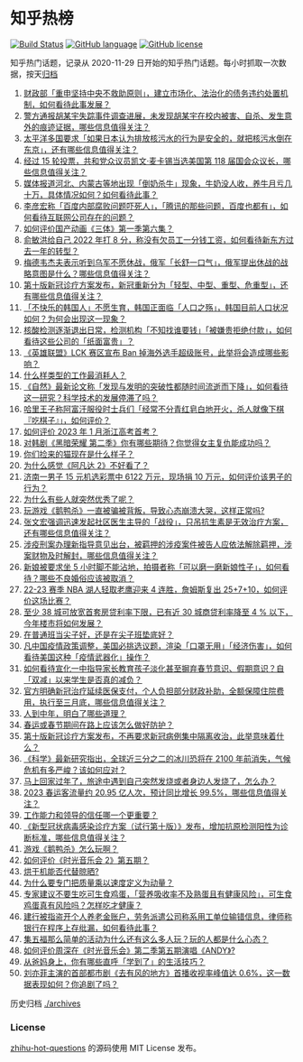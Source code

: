 # 知乎热榜
[![Build Status](https://github.com/ToWeLong/zhihu-hot-questions/workflows/CI/badge.svg)](https://github.com/ToWeLong/zhihu-hot-questions/actions)
[![GitHub language](https://img.shields.io/badge/language-golang-orange.svg)](https://golang.org/)
[![GitHub license](https://img.shields.io/github/license/ToWeLong/zhihu-hot-questions)](https://github.com/ToWeLong/zhihu-hot-questions/blob/main/LICENSE)

知乎热门话题，记录从 2020-11-29 日开始的知乎热门话题。每小时抓取一次数据，按天[归档](./archives)

<!-- BEGIN -->

1. [财政部「重申坚持中央不救助原则」，建立市场化、法治化的债务违约处置机制，如何看待此事发展？](https://www.zhihu.com/question/577121526)
1. [警方通报胡某宇失踪事件调查进展，未发现胡某宇在校内被害、自杀、发生意外的痕迹证据，哪些信息值得关注？](https://www.zhihu.com/question/577294926)
1. [太平洋多国要求「如果日本认为排放核污水的行为是安全的，就把核污水倒在东京」，还有哪些信息值得关注？](https://www.zhihu.com/question/577135453)
1. [经过 15 轮投票，共和党众议员凯文·麦卡锡当选美国第 118 届国会众议长，哪些信息值得关注？](https://www.zhihu.com/question/577284972)
1. [媒体报道河北、内蒙古等地出现「倒奶杀牛」现象，牛奶没人收，养牛月亏几十万，具体情况如何？如何看待此事？](https://www.zhihu.com/question/577289840)
1. [李彦宏称「百度内部腐败问题吓死人」，「腾讯的那些问题，百度也都有」，如何看待互联网公司存在的问题？](https://www.zhihu.com/question/577121002)
1. [如何评价国产动画《三体》第一季第六集？](https://www.zhihu.com/question/572962145)
1. [俞敏洪给自己 2022 年打 8 分，称没有欠员工一分钱工资，如何看待新东方过去一年的转型？](https://www.zhihu.com/question/576660160)
1. [梅德韦杰夫表示听到乌军不愿休战，俄军「长舒一口气」，俄军提出休战的战略意图是什么？哪些信息值得关注？](https://www.zhihu.com/question/577286552)
1. [第十版新冠诊疗方案发布，新冠重新分为「轻型、中型、重型、危重型」，还有哪些信息值得关注？](https://www.zhihu.com/question/577136965)
1. [「不快乐的韩国人」不愿生育，韩国正面临「人口之殇」，韩国目前人口状况如何？为何会出现这一现象？](https://www.zhihu.com/question/577092466)
1. [核酸检测逐渐退出日常，检测机构「不知找谁要钱」「被嫌贵拒绝付款」，如何看待这些公司的「纸面富贵」？](https://www.zhihu.com/question/576893000)
1. [《英雄联盟》LCK 赛区宣布 Ban 掉海外选手超级账号，此举将会造成哪些影响？](https://www.zhihu.com/question/577129158)
1. [什么样类型的工作最消耗人？](https://www.zhihu.com/question/519831827)
1. [《自然》最新论文称「发现与发明的突破性都随时间流逝而下降」，如何看待这一研究？科学技术的发展停滞了吗？](https://www.zhihu.com/question/576918248)
1. [哈里王子称阿富汗服役时士兵们「经常不分青红皂白地开火，杀人就像下棋『吃棋子』」，如何评价？](https://www.zhihu.com/question/577142090)
1. [如何评价 2023 年 1 月浙江高考首考？](https://www.zhihu.com/question/576893964)
1. [对韩剧《黑暗荣耀 第二季》你有哪些期待？你觉得女主复仇能成功吗？](https://www.zhihu.com/question/576479570)
1. [你们捡来的猫现在是什么样子？](https://www.zhihu.com/question/294979407)
1. [为什么感觉《阿凡达 2》不好看了？](https://www.zhihu.com/question/572832702)
1. [济南一男子 15 元机选彩票中 6122 万元，现场捐 10 万元，如何评价该男子的行为？](https://www.zhihu.com/question/576670721)
1. [为什么有些人就突然优秀了呢？](https://www.zhihu.com/question/569374996)
1. [玩游戏《鹅鸭杀》一直被骗被背叛，导致心态崩溃大哭，这样正常吗?](https://www.zhihu.com/question/575506572)
1. [张文宏强调迅速发起社区医生主导的「战役」，只吊抗生素是无效治疗方案，还有哪些信息值得关注？](https://www.zhihu.com/question/577110657)
1. [涉疫刑案办理新指导意见出台，被羁押的涉疫案件被告人应依法解除羁押，涉案财物及时解封，哪些信息值得关注？](https://www.zhihu.com/question/577290250)
1. [新娘被要求坐 5 小时脚不能沾地，拍摄者称「可以磨一磨新娘性子」，如何看待？哪些不良婚俗应该被取消？](https://www.zhihu.com/question/577093120)
1. [22-23 赛季 NBA 湖人轻取老鹰迎来 4 连胜，詹姆斯复出 25+7+10，如何评价这场比赛？](https://www.zhihu.com/question/577294412)
1. [至少 38 城可放宽首套房贷利率下限，已有近 30 城商贷利率降至 4 % 以下，今年楼市将如何发展？](https://www.zhihu.com/question/577097932)
1. [在普通班当尖子好，还是在尖子班垫底好？](https://www.zhihu.com/question/577116115)
1. [凡中国疫情政策调整，美国必挑选议题，渲染「口罩无用」「经济伤害」，如何看待美国这种「疫情武器化」操作？](https://www.zhihu.com/question/577306079)
1. [如何看待宣化一中指导家长教育孩子淡化甚至摒弃春节意识、假期意识？自「双减」以来学生是否真的减负？](https://www.zhihu.com/question/577098392)
1. [官方明确新冠治疗延续医保支付，个人负担部分财政补助，全额保障住院费用，执行至三月底，哪些信息值得关注？](https://www.zhihu.com/question/577282942)
1. [人到中年，明白了哪些道理？](https://www.zhihu.com/question/575159382)
1. [春运或春节期间在路上应该怎么做好防护？](https://www.zhihu.com/question/575475842)
1. [第十版新冠诊疗方案发布，不再要求新冠病例集中隔离收治，此举意味着什么？](https://www.zhihu.com/question/577137486)
1. [《科学》最新研究指出，全球近三分之二的冰川恐将在 2100 年前消失，气候危机有多严峻？该如何应对？](https://www.zhihu.com/question/577284917)
1. [马上回家过年了，旅途中遇到自己突然发烧或者身边人发烧了，怎么办？](https://www.zhihu.com/question/575475253)
1. [2023 春运客流量约 20.95 亿人次，预计同比增长 99.5%，哪些信息值得关注？](https://www.zhihu.com/question/577093124)
1. [工作能力和领导的信任哪一个更重要？](https://www.zhihu.com/question/571031561)
1. [《新型冠状病毒感染诊疗方案（试行第十版）》发布，增加抗原检测阳性为诊断标准，哪些信息值得关注？](https://www.zhihu.com/question/577136746)
1. [游戏《鹅鸭杀》怎么玩啊？](https://www.zhihu.com/question/576406653)
1. [如何评价《时光音乐会 2》第五期？](https://www.zhihu.com/question/577145347)
1. [烘干机能否代替晾晒?](https://www.zhihu.com/question/334275974)
1. [为什么要专门把质量乘以速度定义为动量？](https://www.zhihu.com/question/566593694)
1. [专家建议不要生吃可生食鸡蛋，「营养吸收率不及熟蛋且有健康风险」，可生食鸡蛋真有风险吗？怎样吃才健康？](https://www.zhihu.com/question/577297849)
1. [建行被指盗开个人养老金账户，劳务派遣公司称系用工单位输错信息，律师称银行在程序上存纰漏，如何看待此事？](https://www.zhihu.com/question/577317930)
1. [集五福那么简单的活动为什么还有这么多人玩？玩的人都是什么心态？](https://www.zhihu.com/question/577091834)
1. [如何评价周深在《时光音乐会》第二季第五期演唱《ANDY》?](https://www.zhihu.com/question/577152312)
1. [从爸妈身上，你有哪些直呼「学到了」的生活技巧？](https://www.zhihu.com/question/577102964)
1. [刘亦菲主演的首部都市剧《去有风的地方》首播收视率峰值达 0.6%，这一数据表现如何？你追剧了吗？](https://www.zhihu.com/question/576650450)

<!-- END -->

历史归档 [./archives](./archives)


### License
[zhihu-hot-questions](https://github.com/towelong/zhihu-hot-questions) 的源码使用 MIT License 发布。